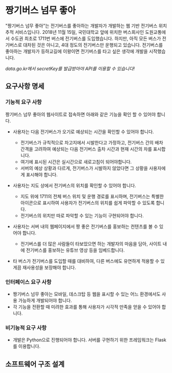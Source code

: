 # 짱기버스 넘무 좋아
"짱기버스 넘무 좋아"는 전기버스를 좋아하는 개발자가 개발하는 웹 기반 전기버스 위치 추적 서비스입니다.
2018년 11월 15일, 국민대학교 앞에 위치한 버스회사인 도원교통에서 수도권 최초로 1711번 버스에 전기버스를 도입했습니다.
하지만, 아직 모든 버스가 전기버스로 대차된 것은 아니고, 4대 정도의 전기버스만 운행되고 있습니다.
전기버스를 좋아하는 개발자가 등하교길에 이왕이면 전기버스를 타고 싶은 생각에 개발을 시작했습니다.

*data.go.kr에서 secretKey를 발급받아야 API를 이용할 수 있습니다!*

## 요구사항 명세
### 기능적 요구 사항
짱기버스 넘무 좋아의 웹사이트로 접속하면 아래와 같은 기능을 확인 할 수 있어야 합니다.
- 사용자는 다음 전기버스가 오기로 예상되는 시간을 확인할 수 있어야 합니다.
    - 전기버스가 규칙적으로 차고지에서 시발한다고 가정하고, 전기버스 간의 배차간격을 고려하여
    예상되는 다음 전기버스 출차 시간과 현재 시간의 차를 표시합니다.
    - 여기에 표시된 시간은 실시간으로 새로고침이 되어야합니다.
    - 서버의 예상 상황과 다르게, 전기버스가 시발하지 않았다면 그 상황을 사용자에게 표시해야 합니다.

- 사용자는 지도 상에서 전기버스의 위치를 확인할 수 있어야 합니다.
    - 지도 위에 1711의 전체 버스 위치 및 운행 경로를 표시하며, 전기버스는 특별한 아이콘으로
    표시하여 사용자가 전기버스의 위치를 쉽게 파악할 수 있도록 합니다.
    - 전기버스의 위치만 따로 파악할 수 있는 기능이 구현되어야 합니다.

- 사용자는 서버 내의 웹페이지에서 짱 좋은 전기버스를 홍보하는 컨텐츠를 볼 수 있어야 합니다.
    - 전기버스를 더 많은 사람들이 타보았으면 하는 개발자의 마음을 담아, 사이트 내에 전기버스를
    홍보하는 유튜브 영상 등을 임베드합니다. 
    
- 타 버스가 전기버스를 도입할 때를 대비하여, 다른 버스에도 유연하게 적용할 수 있게끔 재사용성을
보장해야 합니다.

### 인터페이스 요구 사항
- 짱기버스 넘무 좋아는 모바일, 데스크탑 등 웹을 표시할 수 있는 어느 환경에서도 사용 가능하게 개발되어야 합니다.
- 각 기능을 전환할 때 미려한 효과를 통해 사용자가 시각적 만족을 얻을 수 있어야 합니다.

### 비기능적 요구 사항
- 개발은 Python으로 진행되어야 합니다. 서버를 구현하기 위한 프레임워크는 Flask를 이용합니다.

## 소프트웨어 구조 설계
